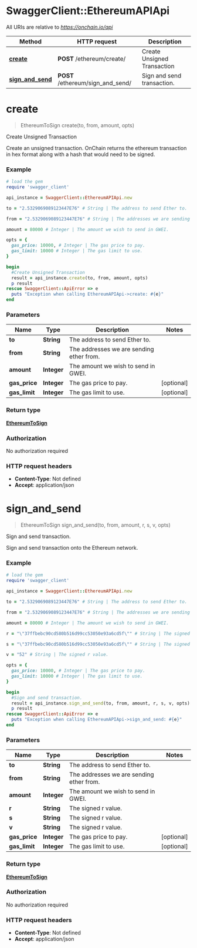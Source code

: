 # SwaggerClient::EthereumAPIApi

All URIs are relative to *https://onchain.io/api*

Method | HTTP request | Description
------------- | ------------- | -------------
[**create**](EthereumAPIApi.md#create) | **POST** /ethereum/create/ | Create Unsigned Transaction
[**sign_and_send**](EthereumAPIApi.md#sign_and_send) | **POST** /ethereum/sign_and_send/ | Sign and send transaction.


# **create**
> EthereumToSign create(to, from, amount, opts)

Create Unsigned Transaction

Create an unsigned transaction. OnChain returns the ethereum transaction in hex format along with a hash that would need to be signed.

### Example
```ruby
# load the gem
require 'swagger_client'

api_instance = SwaggerClient::EthereumAPIApi.new

to = "2.5329069089123447E76" # String | The address to send Ether to.

from = "2.5329069089123447E76" # String | The addresses we are sending ether from.

amount = 80000 # Integer | The amount we wish to send in GWEI.

opts = { 
  gas_price: 10000, # Integer | The gas price to pay.
  gas_limit: 10000 # Integer | The gas limit to use.
}

begin
  #Create Unsigned Transaction
  result = api_instance.create(to, from, amount, opts)
  p result
rescue SwaggerClient::ApiError => e
  puts "Exception when calling EthereumAPIApi->create: #{e}"
end
```

### Parameters

Name | Type | Description  | Notes
------------- | ------------- | ------------- | -------------
 **to** | **String**| The address to send Ether to. | 
 **from** | **String**| The addresses we are sending ether from. | 
 **amount** | **Integer**| The amount we wish to send in GWEI. | 
 **gas_price** | **Integer**| The gas price to pay. | [optional] 
 **gas_limit** | **Integer**| The gas limit to use. | [optional] 

### Return type

[**EthereumToSign**](EthereumToSign.md)

### Authorization

No authorization required

### HTTP request headers

 - **Content-Type**: Not defined
 - **Accept**: application/json



# **sign_and_send**
> EthereumToSign sign_and_send(to, from, amount, r, s, v, opts)

Sign and send transaction.

Sign and send transaction onto the Ethereum network.

### Example
```ruby
# load the gem
require 'swagger_client'

api_instance = SwaggerClient::EthereumAPIApi.new

to = "2.5329069089123447E76" # String | The address to send Ether to.

from = "2.5329069089123447E76" # String | The addresses we are sending ether from.

amount = 80000 # Integer | The amount we wish to send in GWEI.

r = "\"37ffbebc90cd580b516d99cc53050e93a6cd5f\"" # String | The signed r value.

s = "\"37ffbebc90cd580b516d99cc53050e93a6cd5f\"" # String | The signed r value.

v = "52" # String | The signed r value.

opts = { 
  gas_price: 10000, # Integer | The gas price to pay.
  gas_limit: 10000 # Integer | The gas limit to use.
}

begin
  #Sign and send transaction.
  result = api_instance.sign_and_send(to, from, amount, r, s, v, opts)
  p result
rescue SwaggerClient::ApiError => e
  puts "Exception when calling EthereumAPIApi->sign_and_send: #{e}"
end
```

### Parameters

Name | Type | Description  | Notes
------------- | ------------- | ------------- | -------------
 **to** | **String**| The address to send Ether to. | 
 **from** | **String**| The addresses we are sending ether from. | 
 **amount** | **Integer**| The amount we wish to send in GWEI. | 
 **r** | **String**| The signed r value. | 
 **s** | **String**| The signed r value. | 
 **v** | **String**| The signed r value. | 
 **gas_price** | **Integer**| The gas price to pay. | [optional] 
 **gas_limit** | **Integer**| The gas limit to use. | [optional] 

### Return type

[**EthereumToSign**](EthereumToSign.md)

### Authorization

No authorization required

### HTTP request headers

 - **Content-Type**: Not defined
 - **Accept**: application/json



